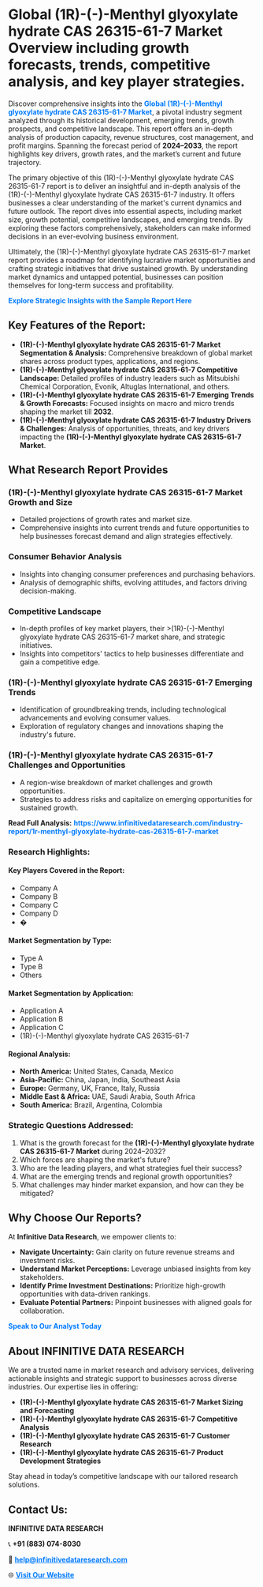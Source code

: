 <h1>Global (1R)-(-)-Menthyl glyoxylate hydrate CAS 26315-61-7 Market Overview including growth forecasts, trends, competitive analysis, and key player strategies.</h1>
<p>
Discover comprehensive insights into the 
<a href="https://www.infinitivedataresearch.com/industry-report/1r-menthyl-glyoxylate-hydrate-cas-26315-61-7-market" rel="dofollow" style="color: #007BFF; text-decoration: none;"><strong>Global (1R)-(-)-Menthyl glyoxylate hydrate CAS 26315-61-7 Market</strong></a>, a pivotal industry segment analyzed through its historical development, emerging trends, growth prospects, and competitive landscape. This report offers an in-depth analysis of production capacity, revenue structures, cost management, and profit margins. Spanning the forecast period of <strong>2024–2033</strong>, the report highlights key drivers, growth rates, and the market’s current and future trajectory.
</p>
<p>
The primary objective of this (1R)-(-)-Menthyl glyoxylate hydrate CAS 26315-61-7 report is to deliver an insightful and in-depth analysis of the (1R)-(-)-Menthyl glyoxylate hydrate CAS 26315-61-7 industry. It offers businesses a clear understanding of the market's current dynamics and future outlook. The report dives into essential aspects, including market size, growth potential, competitive landscapes, and emerging trends. By exploring these factors comprehensively, stakeholders can make informed decisions in an ever-evolving business environment.
</p>
<p>
Ultimately, the (1R)-(-)-Menthyl glyoxylate hydrate CAS 26315-61-7 market report provides a roadmap for identifying lucrative market opportunities and crafting strategic initiatives that drive sustained growth. By understanding market dynamics and untapped potential, businesses can position themselves for long-term success and profitability.
</p>
<p>
<a href="https://www.infinitivedataresearch.com/request-sample/reportId=102051" style="color: #007BFF; text-decoration: none;"><strong>Explore Strategic Insights with the Sample Report Here</strong></a>
</p>

<h2>Key Features of the Report:</h2>
<ul>
<li><strong>(1R)-(-)-Menthyl glyoxylate hydrate CAS 26315-61-7 Market Segmentation & Analysis:</strong> Comprehensive breakdown of global market shares across product types, applications, and regions.</li>
<li><strong>(1R)-(-)-Menthyl glyoxylate hydrate CAS 26315-61-7 Competitive Landscape:</strong> Detailed profiles of industry leaders such as Mitsubishi Chemical Corporation, Evonik, Altuglas International, and others.</li>
<li><strong>(1R)-(-)-Menthyl glyoxylate hydrate CAS 26315-61-7 Emerging Trends & Growth Forecasts:</strong> Focused insights on macro and micro trends shaping the market till <strong>2032</strong>.</li>
<li><strong>(1R)-(-)-Menthyl glyoxylate hydrate CAS 26315-61-7 Industry Drivers & Challenges:</strong> Analysis of opportunities, threats, and key drivers impacting the <strong>(1R)-(-)-Menthyl glyoxylate hydrate CAS 26315-61-7 Market</strong>.</li>
</ul>

<h2>What Research Report Provides</h2>
<h3>(1R)-(-)-Menthyl glyoxylate hydrate CAS 26315-61-7 Market Growth and Size</h3>
<ul>
<li>Detailed projections of growth rates and market size.</li>
<li>Comprehensive insights into current trends and future opportunities to help businesses forecast demand and align strategies effectively.</li>
</ul>

<h3>Consumer Behavior Analysis</h3>
<ul>
<li>Insights into changing consumer preferences and purchasing behaviors.</li>
<li>Analysis of demographic shifts, evolving attitudes, and factors driving decision-making.</li>
</ul>

<h3>Competitive Landscape</h3>
<ul>
<li>In-depth profiles of key market players, their >(1R)-(-)-Menthyl glyoxylate hydrate CAS 26315-61-7 market share, and strategic initiatives.</li>
<li>Insights into competitors' tactics to help businesses differentiate and gain a competitive edge.</li>
</ul>

<h3>(1R)-(-)-Menthyl glyoxylate hydrate CAS 26315-61-7 Emerging Trends</h3>
<ul>
<li>Identification of groundbreaking trends, including technological advancements and evolving consumer values.</li>
<li>Exploration of regulatory changes and innovations shaping the industry's future.</li>
</ul>

<h3>(1R)-(-)-Menthyl glyoxylate hydrate CAS 26315-61-7 Challenges and Opportunities</h3>
<ul>
<li>A region-wise breakdown of market challenges and growth opportunities.</li>
<li>Strategies to address risks and capitalize on emerging opportunities for sustained growth.</li>
</ul>
<p><strong>Read Full Analysis:</strong> <a href="https://www.infinitivedataresearch.com/industry-report/1r-menthyl-glyoxylate-hydrate-cas-26315-61-7-market" rel="dofollow" style="color: #007BFF; text-decoration: none;"><strong>https://www.infinitivedataresearch.com/industry-report/1r-menthyl-glyoxylate-hydrate-cas-26315-61-7-market</strong></a></p>
<h3>Research Highlights:</h3>
<h4>Key Players Covered in the Report:</h4>
<ul><li>Company A</li><li>Company B</li><li>Company C</li><li>Company D</li><li>�</li></ul>
<h4>Market Segmentation by Type:</h4>
<ul><li>Type A</li><li>Type B</li><li>Others</li></ul>
<h4>Market Segmentation by Application:</h4>
<ul><li>Application A</li><li>Application B</li><li>Application C</li><li>(1R)-(-)-Menthyl glyoxylate hydrate CAS 26315-61-7</li></ul>

<h4>Regional Analysis:</h4>
<ul>
<li><strong>North America:</strong> United States, Canada, Mexico</li>
<li><strong>Asia-Pacific:</strong> China, Japan, India, Southeast Asia</li>
<li><strong>Europe:</strong> Germany, UK, France, Italy, Russia</li>
<li><strong>Middle East & Africa:</strong> UAE, Saudi Arabia, South Africa</li>
<li><strong>South America:</strong> Brazil, Argentina, Colombia</li>
</ul>

<h3>Strategic Questions Addressed:</h3>
<ol>
<li>What is the growth forecast for the <strong>(1R)-(-)-Menthyl glyoxylate hydrate CAS 26315-61-7 Market</strong> during 2024–2032?</li>
<li>Which forces are shaping the market's future?</li>
<li>Who are the leading players, and what strategies fuel their success?</li>
<li>What are the emerging trends and regional growth opportunities?</li>
<li>What challenges may hinder market expansion, and how can they be mitigated?</li>
</ol>

<h2>Why Choose Our Reports?</h2>
<p>At <strong>Infinitive Data Research</strong>, we empower clients to:</p>
<ul>
<li><strong>Navigate Uncertainty:</strong> Gain clarity on future revenue streams and investment risks.</li>
<li><strong>Understand Market Perceptions:</strong> Leverage unbiased insights from key stakeholders.</li>
<li><strong>Identify Prime Investment Destinations:</strong> Prioritize high-growth opportunities with data-driven rankings.</li>
<li><strong>Evaluate Potential Partners:</strong> Pinpoint businesses with aligned goals for collaboration.</li>
</ul>
<p><a href="https://www.infinitivedataresearch.com/industry-report/1r-menthyl-glyoxylate-hydrate-cas-26315-61-7-market" rel="dofollow" style="color: #007BFF; text-decoration: none;"><strong>Speak to Our Analyst Today</strong></a></p>

<h2>About INFINITIVE DATA RESEARCH</h2>
<p>We are a trusted name in market research and advisory services, delivering actionable insights and strategic support to businesses across diverse industries. Our expertise lies in offering:</p>
<ul>
<li><strong>(1R)-(-)-Menthyl glyoxylate hydrate CAS 26315-61-7 Market Sizing and Forecasting</strong></li>
<li><strong>(1R)-(-)-Menthyl glyoxylate hydrate CAS 26315-61-7 Competitive Analysis</strong></li>
<li><strong>(1R)-(-)-Menthyl glyoxylate hydrate CAS 26315-61-7 Customer Research</strong></li>
<li><strong>(1R)-(-)-Menthyl glyoxylate hydrate CAS 26315-61-7 Product Development Strategies</strong></li>
</ul>
<p>Stay ahead in today’s competitive landscape with our tailored research solutions.</p>

<h2>Contact Us:</h2>
<p><strong>INFINITIVE DATA RESEARCH</strong></p>
<p>📞 <strong>+91 (883) 074-8030</strong></p>
<p>📧 <strong><a href="mailto:help@infinitivedataresearch.com" style="color: #007BFF;">help@infinitivedataresearch.com</a></strong></p>
<p>🌐 <strong><a href="https://www.infinitivedataresearch.com" rel="dofollow" style="color: #007BFF;">Visit Our Website</a></strong></p>